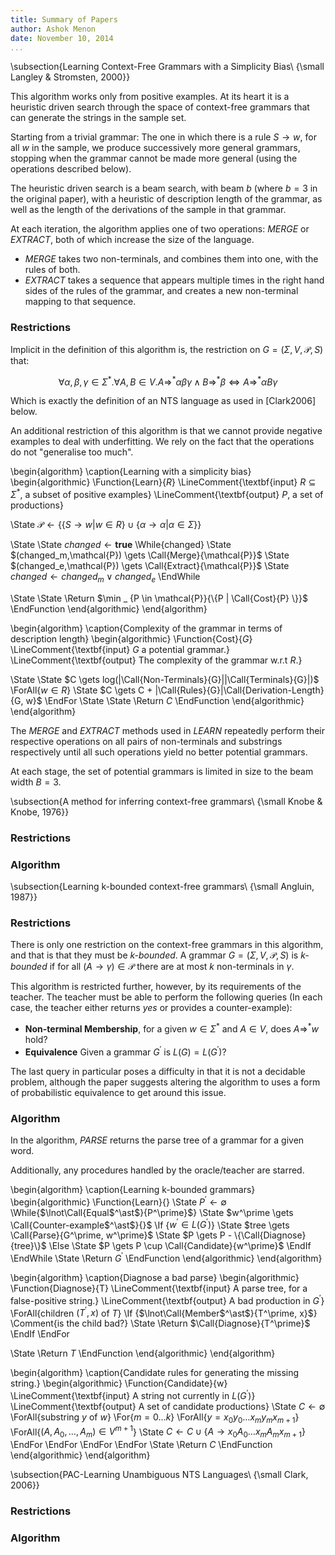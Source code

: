 ```yaml
---
title: Summary of Papers
author: Ashok Menon
date: November 10, 2014
...
```


\subsection{Learning Context-Free Grammars with a Simplicity Bias\\
  {\small Langley \& Stromsten, 2000}}

This algorithm works only from positive examples. At its heart it is a
heuristic driven search through the space of context-free grammars that
can generate the strings in the sample set.

Starting from a trivial grammar: The one in which there is a rule
$S \rightarrow w$, for all $w$ in the sample, we produce successively more
general grammars, stopping when the grammar cannot be made more general (using
the operations described below).

The heuristic driven search is a beam search, with beam $b$ (where $b = 3$ in
the original paper), with a heuristic of description length of the
grammar, as well as the length of the derivations of the sample in that
grammar.

At each iteration, the algorithm applies one of two operations: _MERGE_ or
_EXTRACT_, both of which increase the size of the language.

 * _MERGE_ takes two non-terminals, and combines them into one, with the rules
   of both.
 * _EXTRACT_ takes a sequence that appears multiple times in the right hand
   sides of the rules of the grammar, and creates a new non-terminal mapping
   to that sequence.

### Restrictions

Implicit in the definition of this algorithm is, the restriction on
$G = (\Sigma,V,\mathcal{P},S)$ that:

$$
\forall \alpha, \beta, \gamma \in \Sigma^*.
\forall A, B \in V.
  A \Rightarrow^* \alpha\beta\gamma
  \land B \Rightarrow^* \beta
  \Leftrightarrow A \Rightarrow^* \alpha B \gamma
$$

Which is exactly the definition of an NTS language as used in [Clark2006] below.

An additional restriction of this algorithm is that we cannot provide negative
examples to deal with underfitting. We rely on the fact that the operations do
not "generalise too much".

\begin{algorithm}
\caption{Learning with a simplicity bias}
\begin{algorithmic}
\Function{Learn}{$R$}
  \LineComment{\textbf{input} $R \subseteq \Sigma^{ * }$, a subset of positive examples}
  \LineComment{\textbf{output} $P$, a set of productions}

  \State $\mathcal{P} \gets
            \{\{S \rightarrow w | w \in R\} \cup
            \{\alpha \rightarrow \alpha | \alpha \in \Sigma\}\}$

  \State
  \State $changed \gets \mathbf{true}$
  \While{changed}
    \State $(changed_m,\mathcal{P}) \gets \Call{Merge}{\mathcal{P}}$
    \State $(changed_e,\mathcal{P}) \gets \Call{Extract}{\mathcal{P}}$
    \State $changed \gets changed_m \vee changed_e$
  \EndWhile

  \State
  \State \Return $\min _ {P \in \mathcal{P}}{\{P | \Call{Cost}{P} \}}$
\EndFunction
\end{algorithmic}
\end{algorithm}

\begin{algorithm}
\caption{Complexity of the grammar in terms of description length}
\begin{algorithmic}
\Function{Cost}{$G$}
  \LineComment{\textbf{input} $G$ a potential grammar.}
  \LineComment{\textbf{output} The complexity of the grammar w.r.t $R$.}

  \State
  \State $C \gets log(|\Call{Non-Terminals}{G}||\Call{Terminals}{G}|)$
  \ForAll{$w \in R$}
    \State $C \gets C + |\Call{Rules}{G}|\Call{Derivation-Length}{G, w}$
  \EndFor
  \State
  \State \Return $C$
\EndFunction
\end{algorithmic}
\end{algorithm}

The _MERGE_ and _EXTRACT_ methods used in _LEARN_ repeatedly perform their
respective operations on all pairs of non-terminals and substrings respectively
until all such operations yield no better potential grammars.

At each stage, the set of potential grammars is limited in size to the beam
width $B = 3$.

\subsection{A method for inferring context-free grammars\\
  {\small Knobe \& Knobe, 1976}}

### Restrictions

### Algorithm

\subsection{Learning k-bounded context-free grammars\\
  {\small Angluin, 1987}}

### Restrictions

There is only one restriction on the context-free grammars in this algorithm,
and that is that they must be _k-bounded_. A grammar
$G = (\Sigma, V, \mathcal{P}, S)$ is _k-bounded_ if for all
$(A \rightarrow \gamma) \in \mathcal{P}$ there are at most $k$ non-terminals
in $\gamma$.

This algorithm is restricted further, however, by its requirements of the
teacher. The teacher must be able to perform the following queries (In each
case, the teacher either returns _yes_ or provides a counter-example):

 * **Non-terminal Membership**, for a given $w \in \Sigma^{ * }$ and $A \in V$,
   does $A \Rightarrow^{ * } w$ hold?
 * **Equivalence** Given a grammar $G^\prime$ is $L(G) = L(G^\prime)$?

The last query in particular poses a difficulty in that it is not a decidable
problem, although the paper suggests altering the algorithm to uses a form of
probabilistic equivalence to get around this issue.

### Algorithm

In the algorithm, _PARSE_ returns the parse tree of a grammar for a given
word.

Additionally, any procedures handled by the oracle/teacher are starred.

\begin{algorithm}
\caption{Learning k-bounded grammars}
\begin{algorithmic}
\Function{Learn}{}
  \State $P^\prime \gets \emptyset$
  \While{$\lnot\Call{Equal$^\ast$}{P^\prime}$}
    \State $w^\prime \gets \Call{Counter-example$^\ast$}{}$
    \If {$w^\prime \in L(G^\prime)$}
      \State $tree \gets \Call{Parse}{G^\prime, w^\prime}$
      \State $P \gets P - \{\Call{Diagnose}{tree}\}$
    \Else
      \State $P \gets P \cup \Call{Candidate}{w^\prime}$
    \EndIf
  \EndWhile
  \State \Return $G^\prime$
\EndFunction
\end{algorithmic}
\end{algorithm}

\begin{algorithm}
\caption{Diagnose a bad parse}
\begin{algorithmic}
\Function{Diagnose}{T}
  \LineComment{\textbf{input} A parse tree, for a false-positive string.}
  \LineComment{\textbf{output} A bad production in $G^\prime$}
  \ForAll{children $(T^\prime, x)$ of $T$}
    \If {$\lnot\Call{Member$^\ast$}{T^\prime, x}$}
      \Comment{is the child bad?}
      \State \Return $\Call{Diagnose}{T^\prime}$
    \EndIf
  \EndFor

  \State \Return $T$
\EndFunction
\end{algorithmic}
\end{algorithm}

\begin{algorithm}
\caption{Candidate rules for generating the missing string.}
\begin{algorithmic}
\Function{Candidate}{w}
  \LineComment{\textbf{input} A string not currently in $L(G^\prime)$}
  \LineComment{\textbf{output} A set of candidate productions}
  \State $C \gets \emptyset$
  \ForAll{substring $y$ of $w$}
    \For{$m = 0 \ldots k$}
      \ForAll{$y = x_0y_0 \ldots x_my_mx_{m+1}$}
        \ForAll{$(A, A_0,\ldots,A_m) \in V^{m+1}$}
          \State $C \gets C \cup \{A \rightarrow x_0A_0 \ldots x_mA_mx_{m+1}\}$
        \EndFor
      \EndFor
    \EndFor
  \EndFor
  \State \Return $C$
\EndFunction
\end{algorithmic}
\end{algorithm}

\subsection{PAC-Learning Unambiguous NTS Languages\\
  {\small Clark, 2006}}

### Restrictions

### Algorithm

